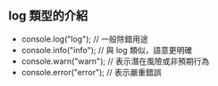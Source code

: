 ## log 類型的介紹
- console.log("log");       // 一般除錯用途
- console.info("info");      // 與 log 類似，語意更明確
- console.warn("warn");      // 表示潛在風險或非預期行為
- console.error("error");     // 表示嚴重錯誤